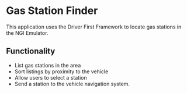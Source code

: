 # Gas Station Finder
This application uses the Driver First Framework to locate gas stations in the NGI Emulator.

## Functionality
* List gas stations in the area
* Sort listings by proximity to the vehicle
* Allow users to select a station
* Send a station to the vehicle navigation system.
